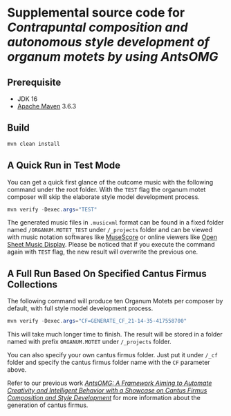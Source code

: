 # Supplemental source code for *Contrapuntal composition and autonomous style development of organum motets by using AntsOMG*

## Prerequisite

* JDK 16
* [Apache Maven](https://maven.apache.org/) 3.6.3

## Build

```java
mvn clean install
```

## A Quick Run in Test Mode

You can get a quick first glance of the outcome music with the following command under the root folder. With the `TEST` flag the organum motet composer will skip the elaborate style model development process.

```java
mvn verify -Dexec.args="TEST"
```

The generated music files in `.musicxml` format can be found in a fixed folder named `/ORGANUM.MOTET_TEST` under `/_projects` folder and can be viewed with music notation softwares like [MuseScore](https://musescore.org/) or online viewers like [Open Sheet Music Display](https://opensheetmusicdisplay.github.io/demo/). Please be noticed that if you execute the command again with `TEST` flag, the new result will overwrite the previous one.

## A Full Run Based On Specified Cantus Firmus Collections

The following command will produce ten Organum Motets per composer by default, with full style model development process.

```java
mvn verify -Dexec.args="CF=GENERATE_CF_21-14-35-417558700"
```

This will take much longer time to finish. The result will be stored in a folder named with prefix `ORGANUM.MOTET` under `/_projects` folder.

You can also specify your own cantus firmus folder. Just put it under `/_cf `folder and specify the cantus firmus folder name with the `CF` parameter above.

Refer to our previous work [_AntsOMG: A Framework Aiming to Automate Creativity and Intelligent Behavior with a Showcase on Cantus Firmus Composition and Style Development_](https://www.mdpi.com/2079-9292/9/8/1212) for more information about the generation of cantus firmus.
